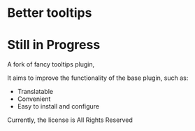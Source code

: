 # Better tooltips

 # Still in Progress
A fork of fancy tooltips plugin,

It aims to improve the functionality of the base plugin, such as:

- Translatable
- Convenient
- Easy to install and configure


Currently, the license is All Rights Reserved
